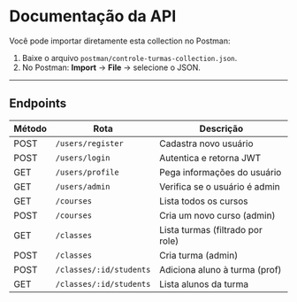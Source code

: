 # Documentação da API

Você pode importar diretamente esta collection no Postman:

1. Baixe o arquivo `postman/controle-turmas-collection.json`.
2. No Postman: **Import** → **File** → selecione o JSON.

---

## Endpoints

| Método | Rota                   | Descrição                         |
| ------ | ---------------------  | --------------------------------- |
| POST   | `/users/register`      | Cadastra novo usuário             |
| POST   | `/users/login`         | Autentica e retorna JWT           |
| GET    | `/users/profile`       | Pega informações do usuário       |
| GET    | `/users/admin`         | Verifica se o usuário é admin     |
| GET    | `/courses`             | Lista todos os cursos             |
| POST   | `/courses`             | Cria um novo curso (admin)        |
| GET    | `/classes`             | Lista turmas (filtrado por role)  |
| POST   | `/classes`             | Cria turma (admin)                |
| POST   | `/classes/:id/students`| Adiciona aluno à turma (prof)     |
| GET    | `/classes/:id/students`| Lista alunos da turma             |
